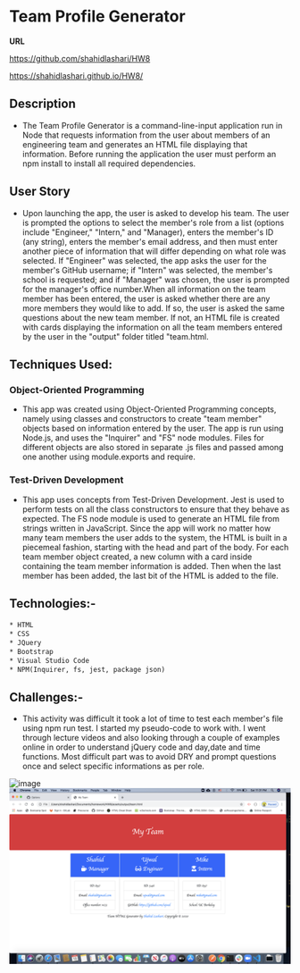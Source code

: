 # Team Profile Generator

**URL**

https://github.com/shahidlashari/HW8

https://shahidlashari.github.io/HW8/

## Description

* The Team Profile Generator is a command-line-input application run in Node that requests information from the user about members of an engineering team and generates an HTML file displaying that information. Before running the application the user must perform an npm install to install all required dependencies.

## User Story

* Upon launching the app, the user is asked to develop his team. The user is prompted the options to select the member's role from a list (options include "Engineer," "Intern," and "Manager), enters the member's ID (any string), enters the member's email address, and then must enter another piece of information that will differ depending on what role was selected. If "Engineer" was selected, the app asks the user for the member's GitHub username; if "Intern" was selected, the member's school is requested; and if "Manager" was chosen, the user is prompted for the manager's office number.When all information on the team member has been entered, the user is asked whether there are any more members they would like to add. If so, the user is asked the same questions about the new team member. If not, an HTML file is created with cards displaying the information on all the team members entered by the user in the "output" folder titled "team.html.

## Techniques Used:

### Object-Oriented Programming

* This app was created using Object-Oriented Programming concepts, namely using classes and constructors to create "team member" objects based on information entered by the user. The app is run using Node.js, and uses the "Inquirer" and "FS" node modules. Files for different objects are also stored in separate .js files and passed among one another using module.exports and require.

### Test-Driven Development

* This app uses concepts from Test-Driven Development. Jest is used to perform tests on all the class constructors to ensure that they behave as expected. The FS node module is used to generate an HTML file from strings written in JavaScript. Since the app will work no matter how many team members the user adds to the system, the HTML is built in a piecemeal fashion, starting with the head and part of the body. For each team member object created, a new column with a card inside containing the team member information is added. Then when the last member has been added, the last bit of the HTML is added to the file. 

## Technologies:-

    * HTML
    * CSS 
    * JQuery
    * Bootstrap
    * Visual Studio Code
    * NPM(Inquirer, fs, jest, package json)

## Challenges:-

* This activity was difficult it took a lot of time to test each member's file using npm run test. I started my pseudo-code to work with. I went through lecture videos and also looking through a couple of examples online in order to understand jQuery code and day,date and time functions. Most difficult part was to avoid DRY and prompt questions once and select specific informations as per role. 

![image](assets/images/TeamGenerator.gif)
![image](assets/images/teamgenerator.jpg)